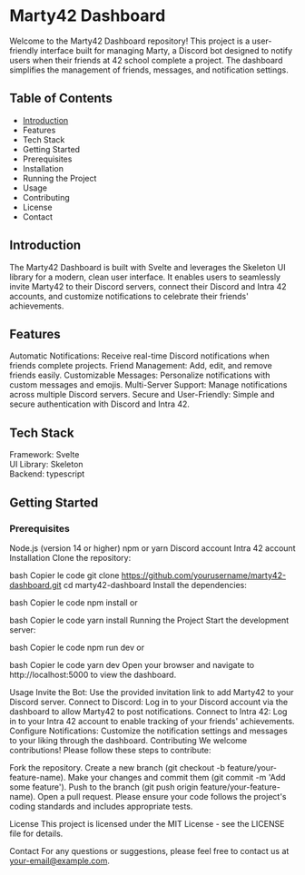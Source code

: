 # Marty42 Dashboard
Welcome to the Marty42 Dashboard repository! This project is a user-friendly interface built for managing Marty, a Discord bot designed to notify users when their friends at 42 school complete a project. The dashboard simplifies the management of friends, messages, and notification settings.

## Table of Contents
- [Introduction](#tech-stack)
- Features
- Tech Stack
- Getting Started
- Prerequisites
- Installation
- Running the Project
- Usage
- Contributing
- License
- Contact

## Introduction
The Marty42 Dashboard is built with Svelte and leverages the Skeleton UI library for a modern, clean user interface. It enables users to seamlessly invite Marty42 to their Discord servers, connect their Discord and Intra 42 accounts, and customize notifications to celebrate their friends' achievements.

## Features
Automatic Notifications: Receive real-time Discord notifications when friends complete projects.
Friend Management: Add, edit, and remove friends easily.
Customizable Messages: Personalize notifications with custom messages and emojis.
Multi-Server Support: Manage notifications across multiple Discord servers.
Secure and User-Friendly: Simple and secure authentication with Discord and Intra 42.

## Tech Stack
Framework: Svelte   
UI Library: Skeleton   
Backend: typescript   

## Getting Started
### Prerequisites
Node.js (version 14 or higher)
npm or yarn
Discord account
Intra 42 account
Installation
Clone the repository:

bash
Copier le code
git clone https://github.com/yourusername/marty42-dashboard.git
cd marty42-dashboard
Install the dependencies:

bash
Copier le code
npm install
or

bash
Copier le code
yarn install
Running the Project
Start the development server:

bash
Copier le code
npm run dev
or

bash
Copier le code
yarn dev
Open your browser and navigate to http://localhost:5000 to view the dashboard.

Usage
Invite the Bot: Use the provided invitation link to add Marty42 to your Discord server.
Connect to Discord: Log in to your Discord account via the dashboard to allow Marty42 to post notifications.
Connect to Intra 42: Log in to your Intra 42 account to enable tracking of your friends' achievements.
Configure Notifications: Customize the notification settings and messages to your liking through the dashboard.
Contributing
We welcome contributions! Please follow these steps to contribute:

Fork the repository.
Create a new branch (git checkout -b feature/your-feature-name).
Make your changes and commit them (git commit -m 'Add some feature').
Push to the branch (git push origin feature/your-feature-name).
Open a pull request.
Please ensure your code follows the project's coding standards and includes appropriate tests.

License
This project is licensed under the MIT License - see the LICENSE file for details.

Contact
For any questions or suggestions, please feel free to contact us at your-email@example.com.
